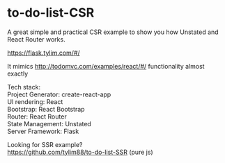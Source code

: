 # to-do-list-CSR

A great simple and practical CSR example to show you how Unstated and React Router works.

https://flask.tylim.com/#/

It mimics http://todomvc.com/examples/react/#/ functionality almost exactly

Tech stack:  
Project Generator: create-react-app  
UI rendering: React  
Bootstrap: React Bootstrap  
Router: React Router  
State Management: Unstated  
Server Framework: Flask

Looking for SSR example?  
https://github.com/tylim88/to-do-list-SSR (pure js)
